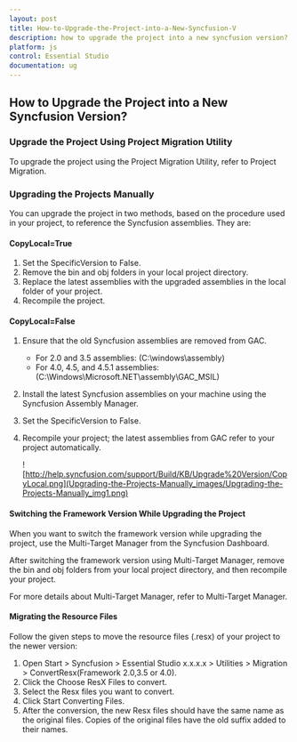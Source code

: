 ```yaml
---
layout: post
title: How-to-Upgrade-the-Project-into-a-New-Syncfusion-V
description: how to upgrade the project into a new syncfusion version? 
platform: js
control: Essential Studio
documentation: ug
---
```


## How to Upgrade the Project into a New Syncfusion Version? 


### Upgrade the Project Using Project Migration Utility

To upgrade the project using the Project Migration Utility, refer to Project Migration.

### Upgrading the Projects Manually

You can upgrade the project in two methods, based on the procedure used in your project, to reference the Syncfusion assemblies. They are:

#### CopyLocal=True

1. Set the SpecificVersion to False.
2. Remove the bin and obj folders in your local project directory.
3. Replace the latest assemblies with the upgraded assemblies in the local folder of your project.
4. Recompile the project.

#### CopyLocal=False

1. Ensure that the old Syncfusion assemblies are removed from GAC.
   * For 2.0 and 3.5 assemblies: (C:\windows\assembly)
   * For 4.0, 4.5, and 4.5.1 assemblies: (C:\Windows\Microsoft.NET\assembly\GAC_MSIL)
2. Install the latest Syncfusion assemblies on your machine using the Syncfusion Assembly Manager.
3. Set the SpecificVersion to False.
4. Recompile your project; the latest assemblies from GAC refer to your project automatically. 
   
   ![http://help.syncfusion.com/support/Build/KB/Upgrade%20Version/CopyLocal.png](Upgrading-the-Projects-Manually_images/Upgrading-the-Projects-Manually_img1.png)

#### Switching the Framework Version While Upgrading the Project

When you want to switch the framework version while upgrading the project, use the Multi-Target Manager from the Syncfusion Dashboard.

After switching the framework version using Multi-Target Manager, remove the bin and obj folders from your local project directory, and then recompile your project.

For more details about Multi-Target Manager, refer to Multi-Target Manager.

#### Migrating the Resource Files

Follow the given steps to move the resource files (.resx) of your project to the newer version:

1. Open Start > Syncfusion > Essential Studio x.x.x.x > Utilities > Migration > ConvertResx(Framework 2.0,3.5 or 4.0).
2. Click the Choose ResX Files to convert.
3. Select the Resx files you want to convert.
4. Click Start Converting Files.
5. After the conversion, the new Resx files should have the same name as the original files. Copies of the original files have the old suffix added to their names.
